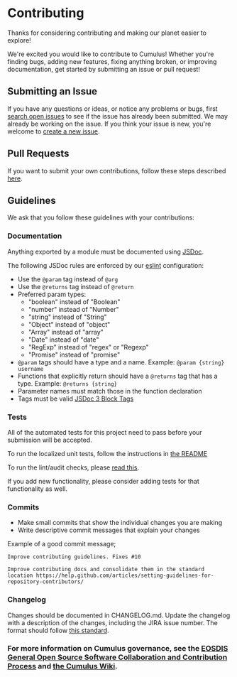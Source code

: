 # Contributing

Thanks for considering contributing and making our planet easier to explore!

We're excited you would like to contribute to Cumulus! Whether you're finding bugs, adding new features, fixing anything broken, or improving documentation, get started by submitting an issue or pull request!

## Submitting an Issue

If you have any questions or ideas, or notice any problems or bugs, first [search open issues](https://github.com/nasa/cumulus/issues) to see if the issue has already been submitted. We may already be working on the issue. If you think your issue is new, you're welcome to [create a new issue](https://github.com/nasa/cumulus/issues/new).

## Pull Requests

If you want to submit your own contributions, follow these steps described [here](docs/development/forked-pr.md).

## Guidelines

We ask that you follow these guidelines with your contributions:

### Documentation

Anything exported by a module must be documented using [JSDoc](http://usejsdoc.org/).

The following JSDoc rules are enforced by our [eslint](https://eslint.org/)
configuration:

- Use the `@param` tag instead of `@arg`
- Use the `@returns` tag instead of `@return`
- Preferred param types:
  - "boolean" instead of "Boolean"
  - "number" instead of "Number"
  - "string" instead of "String"
  - "Object" instead of "object"
  - "Array" instead of "array"
  - "Date" instead of "date"
  - "RegExp" instead of "regex" or "Regexp"
  - "Promise" instead of "promise"
- `@param` tags should have a type and a name. Example:
  `@param {string} username`
- Functions that explicitly return should have a `@returns` tag that has a type.
  Example: `@returns {string}`
- Parameter names must match those in the function declaration
- Tags must be valid [JSDoc 3 Block Tags](http://usejsdoc.org/#block-tags)

### Tests

All of the automated tests for this project need to pass before your submission will be accepted.

To run the localized unit tests, follow the instructions in [the README](README.md)

To run the lint/audit checks, please [read this](docs/development/quality-and-coverage.md).

If you add new functionality, please consider adding tests for that functionality as well.

### Commits

* Make small commits that show the individual changes you are making
* Write descriptive commit messages that explain your changes

Example of a good commit message;

```
Improve contributing guidelines. Fixes #10

Improve contributing docs and consolidate them in the standard location https://help.github.com/articles/setting-guidelines-for-repository-contributors/
```

### Changelog

Changes should be documented in CHANGELOG.md. Update the changelog with a description of the changes, including the JIRA issue number. The format should follow [this standard](http://keepachangelog.com/en/1.0.0/).

### For more information on Cumulus governance, see the [EOSDIS General Open Source Software Collaboration and Contribution Process](https://docs.google.com/document/d/1PfyONpRX3_lk2VqOF_yXQ-LKlPGFbJwfXOtuQWdc2BI/edit) and [the Cumulus Wiki](https://wiki.earthdata.nasa.gov/display/CUMULUS/Cumulus).
